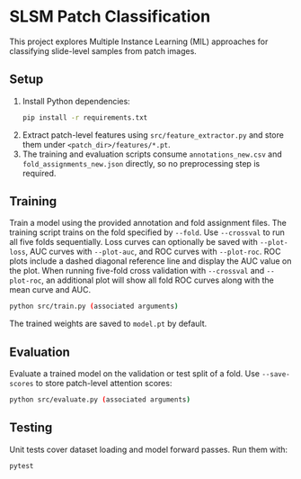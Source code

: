 # SLSM Patch Classification

This project explores Multiple Instance Learning (MIL) approaches for classifying slide-level samples from patch images.

## Setup

1. Install Python dependencies:
   ```bash
   pip install -r requirements.txt
   ```
2. Extract patch-level features using `src/feature_extractor.py` and store them under `<patch_dir>/features/*.pt`.
3. The training and evaluation scripts consume `annotations_new.csv` and `fold_assignments_new.json` directly, so no preprocessing step is required.

## Training

Train a model using the provided annotation and fold assignment files. The
training script trains on the fold specified by `--fold`. Use `--crossval` to
run all five folds sequentially.
Loss curves can optionally be saved with `--plot-loss`, AUC curves with
`--plot-auc`, and ROC curves with `--plot-roc`. ROC plots include a dashed
diagonal reference line and display the AUC value on the plot. When running
five-fold cross validation with `--crossval` and `--plot-roc`, an additional
plot will show all fold ROC curves along with the mean curve and AUC.

```bash
python src/train.py (associated arguments)
```

The trained weights are saved to `model.pt` by default.

## Evaluation

Evaluate a trained model on the validation or test split of a fold. Use
`--save-scores` to store patch-level attention scores:

```bash
python src/evaluate.py (associated arguments)
```

## Testing

Unit tests cover dataset loading and model forward passes. Run them with:

```bash
pytest
```
